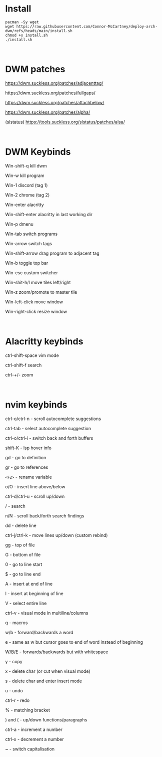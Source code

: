 # Install

```
pacman -Sy wget
wget https://raw.githubusercontent.com/Connor-McCartney/deploy-arch-dwm/refs/heads/main/install.sh
chmod +x install.sh
./install.sh
```

<br>

# DWM patches

https://dwm.suckless.org/patches/adjacenttag/

https://dwm.suckless.org/patches/fullgaps/

https://dwm.suckless.org/patches/attachbelow/

https://dwm.suckless.org/patches/alpha/

(slstatus) https://tools.suckless.org/slstatus/patches/alsa/

<br>

# DWM Keybinds

Win-shift-q kill dwm

Win-w kill program

Win-1 discord (tag 1)

Win-2 chrome (tag 2)

Win-enter alacritty

Win-shift-enter alacritty in last working dir

Win-p dmenu

Win-tab switch programs

Win-arrow  switch tags

Win-shift-arrow  drag program to adjacent tag

Win-b toggle top bar

Win-esc custom switcher

Win-shit-h/l move tiles left/right

Win-z zoom/promote to master tile

Win-left-click move window

Win-right-click resize window

<br>

# Alacritty keybinds

ctrl-shift-space vim mode

ctrl-shift-f search

ctrl-+/- zoom

<br>

# nvim keybinds

ctrl-o/ctrl-n - scroll autocomplete suggestions

ctrl-tab - select autocomplete suggestion

ctrl-o/ctrl-i - switch back and forth buffers

shift-K - lsp hover info

gd - go to definition

gr - go to references

`<F2>` - rename variable

o/O - insert line above/below

ctrl-d/ctrl-u - scroll up/down

/ - search

n/N - scroll back/forth search findings

dd - delete line

ctrl-j/ctrl-k - move lines up/down (custom rebind)

gg - top of file

G - bottom of file

0 - go to line start

$ - go to line end

A - insert at end of line

I - insert at beginning of line

V - select entire line

ctrl-v - visual mode in multiline/columns

q - macros

w/b - forward/backwards a word

e - same as w but cursor goes to end of word instead of beginning

W/B/E - forwards/backwards but with whitespace

y - copy

x - delete char (or cut when visual mode)

s - delete char and enter insert mode

u - undo

ctrl-r - redo

% - matching bracket

) and ( - up/down functions/paragraphs

ctrl-a - increment a number

ctrl-x - decrement a number

~ - switch capitalisation
